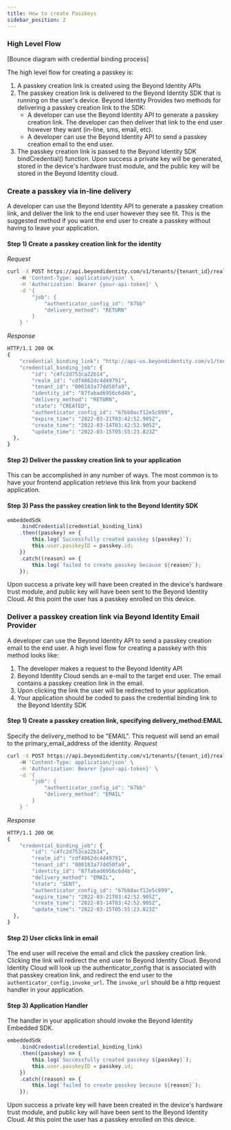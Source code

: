 ```yaml
---
title: How to create Passkeys
sidebar_position: 2
---
```


### High Level Flow

[Bounce diagram with credential binding process]

The high level flow for creating a passkey is:
 1. A passkey creation link is created using the Beyond Identity APIs
 2. The passkey creation link is delivered to the Beyond Identity SDK that is running on the user's device. Beyond Identity Provides two methods for delivering a passkey creation link to the SDK:
	- A developer can use the Beyond Identity API to generate a passkey creation link. The developer can then deliver that link to the end user however they want (in-line, sms, email, etc). 
	- A developer can use the Beyond Identity API to send a passkey creation email to the end user. 
3. The passkey creation link is passed to the Beyond Identity SDK bindCredential() function. Upon success a private key will be generated, stored in the device's hardware trust module, and the public key will be stored in the Beyond Identity cloud. 

### Create a passkey via in-line delivery
A developer can use the Beyond Identity API to generate a passkey creation link, and deliver the link to the end user however they see fit. This is the suggested method if you want the end user to create a passkey without having to leave your application. 

#### Step 1) Create a passkey creation link for the identity
*Request*
``` bash
curl -X POST https://api.beyondidentity.com/v1/tenants/{tenant_id}/realms/{realm_id}/identities/{identity_id}/credential-binding-jobs
	-H 'Content-Type: application/json' \
	-H 'Authorization: Bearer {your-api-token}' \
	-d '{
		"job": {
			"authenticator_config_id": "67bb"
			"delivery_method": "RETURN"
		}
	} '
```
*Response*
``` bash
HTTP/1.1 200 OK
{
	"credential_binding_link": "http://api-us.beyondidentity.com/v1/tenants/c4fc2d753ca22b14/realms/cdf4862dc4d49791/identities/87fabad6956c6d4b/credential-binding-jobs/c4fc2d753ca22b14:invokeAuthenticator?token=1St9IKIIrYdZcRm",
	"credential_binding_job": {
    	"id": "c4fc2d753ca22b14",
    	"realm_id": "cdf4862dc4d49791",
    	"tenant_id": "000183a77dd50fa9",
    	"identity_id": "87fabad6956c6d4b",
    	"delivery_method": "RETURN",
    	"state": "CREATED",
    	"authenticator_config_id": "67bb0acf12e5c899",
    	"expire_time": "2022-03-21T03:42:52.905Z",
    	"create_time": "2022-03-14T03:42:52.905Z",
    	"update_time": "2022-03-15T05:55:23.823Z"
  },
}
```

#### Step 2) Deliver the passkey creation link to your application
This can be accomplished in any number of ways. The most common is to have your frontend application retrieve this link from your backend application.

#### Step 3) Pass the passkey creation link to the Beyond Identity SDK
``` javascript
embeddedSdk
    .bindCredential(credential_binding_link)
    .then((passkey) => {
    	this.log(`Successfully created passkey ${passkey}`);
        this.user.passkeyID = passkey.id;
    })
    .catch((reason) => {
    	this.log(`failed to create passkey because ${reason}`);
    });
```

Upon success a private key will have been created in the device's hardware trust module, and public key will have been sent to the Beyond Identity Cloud. At this point the user has a passkey enrolled on this device. 


### Deliver a passkey creation link via Beyond Identity Email Provider
A developer can use the Beyond Identity API to send a passkey creation email to the end user. A high level flow for creating a passkey with this method looks like:
1. The developer makes a request to the Beyond Identity API
2. Beyond Identity Cloud sends an e-mail to the target end user. The email contains a passkey creation link in the email.
3. Upon clicking the link the user will be redirected to your application.
4. Your application should be coded to pass the credential binding link to the Beyond Identity SDK

#### Step 1) Create a passkey creation link, specifying delivery_method:EMAIL
Specify the delivery_method to be "EMAIL". This request will send an email to the primary_email_address of the identity. 
*Request*
``` bash
curl -X POST https://api.beyondidentity.com/v1/tenants/{tenant_id}/realms/{realm_id}/identities/{identity_id}/credential-binding-jobs
	-H 'Content-Type: application/json' \
	-H 'Authorization: Bearer {your-api-token}' \
	-d '{
		"job": {
			"authenticator_config_id": "67bb"
			"delivery_method": "EMAIL"
		}
	} '
```
*Response*
``` bash
HTTP/1.1 200 OK
{
	"credential_binding_job": {
    	"id": "c4fc2d753ca22b14",
    	"realm_id": "cdf4862dc4d49791",
    	"tenant_id": "000183a77dd50fa9",
    	"identity_id": "87fabad6956c6d4b",
    	"delivery_method": "EMAIL",
    	"state": "SENT",
    	"authenticator_config_id": "67bb0acf12e5c899",
    	"expire_time": "2022-03-21T03:42:52.905Z",
    	"create_time": "2022-03-14T03:42:52.905Z",
    	"update_time": "2022-03-15T05:55:23.823Z"
  },
}
```

#### Step 2) User clicks link in email
The end user will receive the email and click the passkey creation link. Clicking the link will redirect the end user to Beyond Identity Cloud. Beyond Identity Cloud will look up the authenticator_config that is associated with that passkey creation link, and redirect the end user to the `authenticator_config.invoke_url`. The `invoke_url` should be a http request handler in your application. 

#### Step 3) Application Handler
The handler in your application should invoke the Beyond Identity Embedded SDK. 
``` javascript
embeddedSdk
    .bindCredential(credential_binding_link)
    .then((passkey) => {
    	this.log(`Successfully created passkey ${passkey}`);
        this.user.passkeyID = passkey.id;
    })
    .catch((reason) => {
    	this.log(`failed to create passkey because ${reason}`);
    });
``` 
Upon success a private key will have been created in the device's hardware trust module, and public key will have been sent to the Beyond Identity Cloud. At this point the user has a passkey enrolled on this device. 
